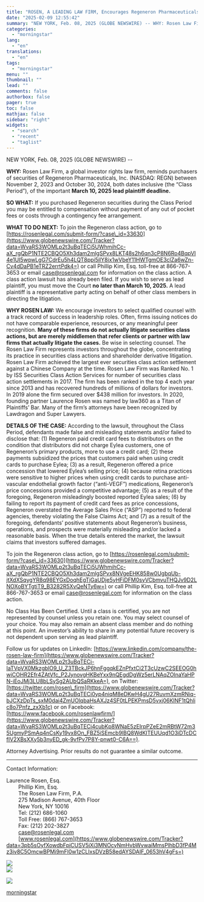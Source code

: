 ```yaml
---
title: "ROSEN, A LEADING LAW FIRM, Encourages Regeneron Pharmaceuticals, Inc. Investors to Secure Counsel Before Important Deadline in Securities Class Action – REGN"
date: "2025-02-09 12:55:42"
summary: "NEW YORK, Feb. 08, 2025 (GLOBE NEWSWIRE) -- WHY: Rosen Law Firm, a global investor rights law firm, reminds purchasers of securities of Regeneron Pharmaceuticals, Inc. (NASDAQ: REGN) between November 2, 2023 and October 30, 2024, both dates inclusive (the “Class Period”), of the important March 10, 2025 lead plaintiff..."
categories:
  - "morningstar"
lang:
  - "en"
translations:
  - "en"
tags:
  - "morningstar"
menu: ""
thumbnail: ""
lead: ""
comments: false
authorbox: false
pager: true
toc: false
mathjax: false
sidebar: "right"
widgets:
  - "search"
  - "recent"
  - "taglist"
---
```


NEW YORK, Feb. 08, 2025 (GLOBE NEWSWIRE) --

**WHY:** Rosen Law Firm, a global investor rights law firm, reminds purchasers of securities of Regeneron Pharmaceuticals, Inc. (NASDAQ: REGN) between November 2, 2023 and October 30, 2024, both dates inclusive (the “Class Period”), of the important **March 10, 2025 lead plaintiff deadline.**

**SO WHAT:** If you purchased Regeneron securities during the Class Period you may be entitled to compensation without payment of any out of pocket fees or costs through a contingency fee arrangement.

**WHAT TO DO NEXT:** To join the Regeneron class action, go to [https://rosenlegal.com/submit-form/?case\_id=33630](https://www.globenewswire.com/Tracker?data=WvaRS3WOMLp2t3uBqTECi5UWhmihCc-aX_rgQbP1NTE2CBQO5Xh3dam2mlgSPvx8LKT48s2h6qn3cP8N6Ro4BqpVI4e1UI5wqwLgG7CdrEu5h4LQT8ppi5iIY8ix1wVbeY11HWTgmOE3clZa6wZn-Cv4dDaPB1eTRZ2errtPdk4=) or call Phillip Kim, Esq. toll-free at 866-767-3653 or email [case@rosenlegal.com](https://www.globenewswire.com/Tracker?data=Yi6G2RejTI4sjLLh372giWkvHTgjZT_oXNpfovrSFGsBVH_gYFsEgddz5jVX8qT7tJmxhZLtj48kUEHAmqXKHWbiiB16vEGjmU4F-GnHksM=) for information on the class action. A class action lawsuit has already been filed. If you wish to serve as lead plaintiff, you must move the Court **no later than March 10, 2025.** A lead plaintiff is a representative party acting on behalf of other class members in directing the litigation.

**WHY ROSEN LAW:** We encourage investors to select qualified counsel with a track record of success in leadership roles. Often, firms issuing notices do not have comparable experience, resources, or any meaningful peer recognition. **Many of these firms do not actually litigate securities class actions, but are merely middlemen that refer clients or partner with law firms that actually litigate the cases.** Be wise in selecting counsel. The Rosen Law Firm represents investors throughout the globe, concentrating its practice in securities class actions and shareholder derivative litigation. Rosen Law Firm achieved the largest ever securities class action settlement against a Chinese Company at the time. Rosen Law Firm was Ranked No. 1 by ISS Securities Class Action Services for number of securities class action settlements in 2017. The firm has been ranked in the top 4 each year since 2013 and has recovered hundreds of millions of dollars for investors. In 2019 alone the firm secured over $438 million for investors. In 2020, founding partner Laurence Rosen was named by law360 as a Titan of Plaintiffs’ Bar. Many of the firm’s attorneys have been recognized by Lawdragon and Super Lawyers.

**DETAILS OF THE CASE:** According to the lawsuit, throughout the Class Period, defendants made false and misleading statements and/or failed to disclose that: (1) Regeneron paid credit card fees to distributors on the condition that distributors did not charge Eylea customers, one of Regeneron’s primary products, more to use a credit card; (2) these payments subsidized the prices that customers paid when using credit cards to purchase Eylea; (3) as a result, Regeneron offered a price concession that lowered Eylea’s selling price; (4) because retina practices were sensitive to higher prices when using credit cards to purchase anti-vascular endothelial growth factor (“anti-VEGF”) medications, Regeneron’s price concessions provided a competitive advantage; (5) as a result of the foregoing, Regeneron misleadingly boosted reported Eylea sales; (6) by failing to report its payment of credit card fees as price concessions, Regeneron overstated the Average Sales Price (“ASP”) reported to federal agencies, thereby violating the False Claims Act; and (7) as a result of the foregoing, defendants’ positive statements about Regeneron’s business, operations, and prospects were materially misleading and/or lacked a reasonable basis. When the true details entered the market, the lawsuit claims that investors suffered damages.

To join the Regeneron class action, go to [https://rosenlegal.com/submit-form/?case\_id=33630](https://www.globenewswire.com/Tracker?data=WvaRS3WOMLp2t3uBqTECi5UWhmihCc-aX_rgQbP1NTE2CBQO5Xh3dam2mlgSPvx8NVgeEHK858w0UgbqUb-jtXdXSqygYR8q98EYGxDoqhEgTjGaUDje5yHFiDFM0syVCbmvuTHQJv9D2LNOXoBYTgtiT9_B3282R5XvQeNTy6w=) or call Phillip Kim, Esq. toll-free at 866-767-3653 or email [case@rosenlegal.com](https://www.globenewswire.com/Tracker?data=Yi6G2RejTI4sjLLh372gibRRDeAZLXtpyTHMRMTtsuwThRsSNHt2EC_V7517x5yt5MCTHC_FXpjO5kDU5k-vFsOfk8lhICcu2I9L7QsYiYM=) for information on the class action.

No Class Has Been Certified. Until a class is certified, you are not represented by counsel unless you retain one. You may select counsel of your choice. You may also remain an absent class member and do nothing at this point. An investor’s ability to share in any potential future recovery is not dependent upon serving as lead plaintiff.

Follow us for updates on LinkedIn: [https://www.linkedin.com/company/the-rosen-law-firm](https://www.globenewswire.com/Tracker?data=WvaRS3WOMLp2t3uBqTECi-IaTVpVX0MkzgblO9_U_Z3TBckJP6hnFggqkEZnPfxtCj2T3cUzwC2SEEOG0hwiCOHR2Efr4ZAtVfc_P2JynovgHKBeYxx9nQEgdDgWz5erLNAqZOInaYaHPN-iEoJMj3LU8bLSySg2AUbQSaRKkeA=), on Twitter: [https://twitter.com/rosen\_firm](https://www.globenewswire.com/Tracker?data=WvaRS3WOMLp2t3uBqTECi0yp4niqM8eDKwH4gU27RuvmXzmRNiq-bJCXzDpTs_sxM0dai4ZmUOlqbaHsAXJz4SF0tLPEKPmsD5vxj06KlNF1tQhlic8o7Pnfz_zxXb1c) or on Facebook: [https://www.facebook.com/rosenlawfirm/](https://www.globenewswire.com/Tracker?data=WvaRS3WOMLp2t3uBqTECi4cubKp8WNaE5zEIrpPZeE2mRBtW72m35UgmyPSmAq4nCsKy19vx8On_FBZ5iSEmcb9lBQ8WdKITEUUqd1O3iDTcDCfIV2XBsXXy5b3nyED_gk-9vfPv7P8Y-pnwt0-C6A==).

Attorney Advertising. Prior results do not guarantee a similar outcome.

-------------------------------

Contact Information:

Laurence Rosen, Esq.  
        Phillip Kim, Esq.  
        The Rosen Law Firm, P.A.  
        275 Madison Avenue, 40th Floor  
        New York, NY 10016  
        Tel: (212) 686-1060  
        Toll Free: (866) 767-3653  
        Fax: (212) 202-3827  
        [case@rosenlegal.com](https://www.globenewswire.com/Tracker?data=Yi6G2RejTI4sjLLh372giSZfaTuJKZ-DCzLZdLw2vogdNcvSzYyn9n7Ig-zEISzSpftD7_ESrpU8ox1OUnLM25IRnyrSwNg45T3Uwkw6zWI=)  
        [www.rosenlegal.com](https://www.globenewswire.com/Tracker?data=3pb5sOyfXowdbFpjCUSV5jXj3MNOcyNmHvbWvwaiMmsPlhbD3fP4Mz3iv8C5OmcwBPMi9mFl0w1zCLIxsDVzB58edAYSDAIF_0653hV4gFs=)

 ![](https://www.globenewswire.com/newsroom/ti?nf=OTM1NTM1NSM2NzQyMzQ1IzIwMjA0MTE=)   
 ![](https://ml.globenewswire.com/media/NzAzMTQ3YzUtZmE4ZC00ODNmLWFjMzgtNTE4M2FlOTBmMmU1LTEwMzE5ODM=/tiny/The-Rosen-Law-Firm-PA.png)

 [![](https://ml.globenewswire.com/media/745335af-3a3a-4fb5-84c0-fdedc9adf092/small/july-30-2021-rosen-logo-jpg.jpg)](https://www.globenewswire.com/NewsRoom/AttachmentNg/745335af-3a3a-4fb5-84c0-fdedc9adf092)

[morningstar](https://www.morningstar.com/news/globe-newswire/9355355/rosen-a-leading-law-firm-encourages-regeneron-pharmaceuticals-inc-investors-to-secure-counsel-before-important-deadline-in-securities-class-action-regn)
